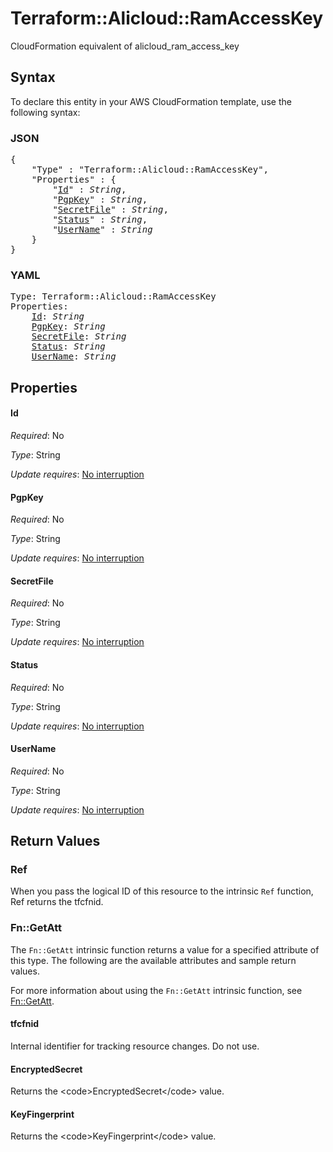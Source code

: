 # Terraform::Alicloud::RamAccessKey

CloudFormation equivalent of alicloud_ram_access_key

## Syntax

To declare this entity in your AWS CloudFormation template, use the following syntax:

### JSON

<pre>
{
    "Type" : "Terraform::Alicloud::RamAccessKey",
    "Properties" : {
        "<a href="#id" title="Id">Id</a>" : <i>String</i>,
        "<a href="#pgpkey" title="PgpKey">PgpKey</a>" : <i>String</i>,
        "<a href="#secretfile" title="SecretFile">SecretFile</a>" : <i>String</i>,
        "<a href="#status" title="Status">Status</a>" : <i>String</i>,
        "<a href="#username" title="UserName">UserName</a>" : <i>String</i>
    }
}
</pre>

### YAML

<pre>
Type: Terraform::Alicloud::RamAccessKey
Properties:
    <a href="#id" title="Id">Id</a>: <i>String</i>
    <a href="#pgpkey" title="PgpKey">PgpKey</a>: <i>String</i>
    <a href="#secretfile" title="SecretFile">SecretFile</a>: <i>String</i>
    <a href="#status" title="Status">Status</a>: <i>String</i>
    <a href="#username" title="UserName">UserName</a>: <i>String</i>
</pre>

## Properties

#### Id

_Required_: No

_Type_: String

_Update requires_: [No interruption](https://docs.aws.amazon.com/AWSCloudFormation/latest/UserGuide/using-cfn-updating-stacks-update-behaviors.html#update-no-interrupt)

#### PgpKey

_Required_: No

_Type_: String

_Update requires_: [No interruption](https://docs.aws.amazon.com/AWSCloudFormation/latest/UserGuide/using-cfn-updating-stacks-update-behaviors.html#update-no-interrupt)

#### SecretFile

_Required_: No

_Type_: String

_Update requires_: [No interruption](https://docs.aws.amazon.com/AWSCloudFormation/latest/UserGuide/using-cfn-updating-stacks-update-behaviors.html#update-no-interrupt)

#### Status

_Required_: No

_Type_: String

_Update requires_: [No interruption](https://docs.aws.amazon.com/AWSCloudFormation/latest/UserGuide/using-cfn-updating-stacks-update-behaviors.html#update-no-interrupt)

#### UserName

_Required_: No

_Type_: String

_Update requires_: [No interruption](https://docs.aws.amazon.com/AWSCloudFormation/latest/UserGuide/using-cfn-updating-stacks-update-behaviors.html#update-no-interrupt)

## Return Values

### Ref

When you pass the logical ID of this resource to the intrinsic `Ref` function, Ref returns the tfcfnid.

### Fn::GetAtt

The `Fn::GetAtt` intrinsic function returns a value for a specified attribute of this type. The following are the available attributes and sample return values.

For more information about using the `Fn::GetAtt` intrinsic function, see [Fn::GetAtt](https://docs.aws.amazon.com/AWSCloudFormation/latest/UserGuide/intrinsic-function-reference-getatt.html).

#### tfcfnid

Internal identifier for tracking resource changes. Do not use.

#### EncryptedSecret

Returns the &lt;code&gt;EncryptedSecret&lt;/code&gt; value.

#### KeyFingerprint

Returns the &lt;code&gt;KeyFingerprint&lt;/code&gt; value.

